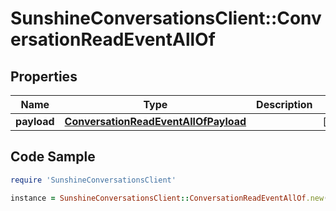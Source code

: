 # SunshineConversationsClient::ConversationReadEventAllOf

## Properties

Name | Type | Description | Notes
------------ | ------------- | ------------- | -------------
**payload** | [**ConversationReadEventAllOfPayload**](ConversationReadEventAllOfPayload.md) |  | [optional] 

## Code Sample

```ruby
require 'SunshineConversationsClient'

instance = SunshineConversationsClient::ConversationReadEventAllOf.new(payload: null)
```


